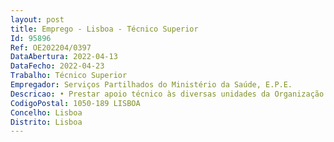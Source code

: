 ```yaml
--- 
layout: post
title: Emprego - Lisboa - Técnico Superior
Id: 95896
Ref: OE202204/0397
DataAbertura: 2022-04-13
DataFecho: 2022-04-23
Trabalho: Técnico Superior
Empregador: Serviços Partilhados do Ministério da Saúde, E.P.E.
Descricao: • Prestar apoio técnico às diversas unidades da Organização em matéria de planeamento operacional, bem como propor e acompanhar medidas neste âmbito  • Apoiar a elaboração do plano anual de atividades e informação de gestão que apoie a tomada de decisão e transparência de processos, recorrendo às várias unidades da entidade para recolha de contributos e respetiva compilação  • Identificar, coligir e sistematizar os novos projetos atividades indicadores de desempenho junto das áreas de negócio, no âmbito do processo de contratualização da atividade anual da Organização  • Articular com o cliente o plano anual de atividades a contratualizar, bem como gerir o respetivo acompanhamento  • Participar na construção da estrutura de suporte e acompanhamento da atividade contratualizada  • Assegurar a atualização da informação, periodicamente necessária, bem como para reportes internos e externos  • Desenvolver relatórios técnicos e de gestão  • Participar no processo de gestão, entrega e validação de evidências junto do cliente e respetiva faturação dos trabalhos  • Gerir riscos e eventuais alterações decorrentes dos contratos celebrados com os clientes  • Participar e acompanhar as atividades no âmbito do processo de gestão e melhoria de qualidade.
CodigoPostal: 1050-189 LISBOA
Concelho: Lisboa
Distrito: Lisboa
--- 
```

